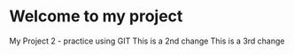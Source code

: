 # Welcome to my project
My Project 2 - practice using GIT
This is a 2nd change
This is a 3rd change
